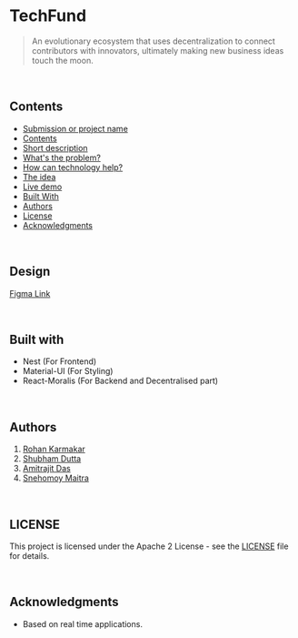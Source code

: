 # TechFund

> An evolutionary ecosystem that uses decentralization to connect contributors with innovators, ultimately making new business ideas touch the moon.

<br />

## Contents

- [Submission or project name](#submission-or-project-name)
- [Contents](#contents)
- [Short description](#short-description)
- [What's the problem?](#whats-the-problem)
- [How can technology help?](#how-can-technology-help)
- [The idea](#the-idea)
- [Live demo](#live-demo)
- [Built With](#built-with)
- [Authors](#authors)
- [License](#license)
- [Acknowledgments](#acknowledgments)

<br />

## Design

[Figma Link](<https://www.figma.com/file/hozwycWVyAwh916sWzRua8/Design-Heist-(HackOverFlow)?node-id=0%3A1>)

<br />

## Built with

- Nest (For Frontend)
- Material-UI (For Styling)
- React-Moralis (For Backend and Decentralised part)

<br />

## Authors

1.  [Rohan Karmakar](https://github.com/krohan1202)
2.  [Shubham Dutta](https://github.com/Shubhamdutta2000)
3.  [Amitrajit Das](https://github.com/AmitrajitDas)
4.  [Snehomoy Maitra](https://github.com/Snehomoy100)

<br />

## LICENSE

This project is licensed under the Apache 2 License - see the [LICENSE](LICENSE) file for details.

<br />

## Acknowledgments

- Based on real time applications.
